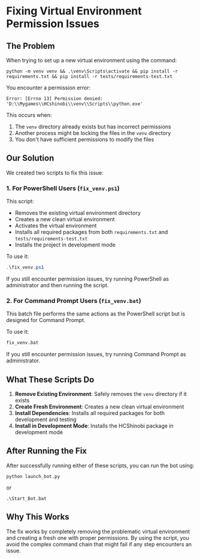 # Fixing Virtual Environment Permission Issues

## The Problem

When trying to set up a new virtual environment using the command:
```
python -m venv venv && .\venv\Scripts\activate && pip install -r requirements.txt && pip install -r tests/requirements-test.txt
```

You encounter a permission error:
```
Error: [Errno 13] Permission denied: 'D:\\Mygames\\HCshinobi\\venv\\Scripts\\python.exe'
```

This occurs when:
1. The `venv` directory already exists but has incorrect permissions
2. Another process might be locking the files in the `venv` directory
3. You don't have sufficient permissions to modify the files

## Our Solution

We created two scripts to fix this issue:

### 1. For PowerShell Users (`fix_venv.ps1`)

This script:
- Removes the existing virtual environment directory
- Creates a new clean virtual environment
- Activates the virtual environment
- Installs all required packages from both `requirements.txt` and `tests/requirements-test.txt`
- Installs the project in development mode

To use it:
```powershell
.\fix_venv.ps1
```

If you still encounter permission issues, try running PowerShell as administrator and then running the script.

### 2. For Command Prompt Users (`fix_venv.bat`)

This batch file performs the same actions as the PowerShell script but is designed for Command Prompt.

To use it:
```cmd
fix_venv.bat
```

If you still encounter permission issues, try running Command Prompt as administrator.

## What These Scripts Do

1. **Remove Existing Environment**: Safely removes the `venv` directory if it exists
2. **Create Fresh Environment**: Creates a new clean virtual environment
3. **Install Dependencies**: Installs all required packages for both development and testing
4. **Install in Development Mode**: Installs the HCShinobi package in development mode

## After Running the Fix

After successfully running either of these scripts, you can run the bot using:

```
python launch_bot.py
```

or

```
.\Start_Bot.bat
```

## Why This Works

The fix works by completely removing the problematic virtual environment and creating a fresh one with proper permissions. By using the script, you avoid the complex command chain that might fail if any step encounters an issue. 